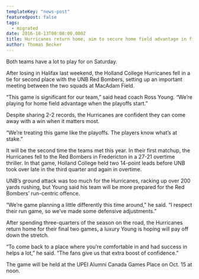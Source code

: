 ```yaml
---
templateKey: "news-post"
featuredpost: false
tags:
  - migrated
date: 2016-10-13T00:00:00.000Z
title: Hurricanes return home, aim to secure home field advantage in first round of playoffs
author: Thomas Becker
---
```


Both teams have a lot to play for on Saturday.

After losing in Halifax last weekend, the Holland College Hurricanes fell in a tie for second place with the UNB Red Bombers, setting up an important meeting between the two squads at MacAdam Field.

“This game is significant for our team,” said head coach Ross Young. “We’re playing for home field advantage when the playoffs start.”

Despite sharing 2-2 records, the Hurricanes are confident they can come away with a win when it matters most.

“We’re treating this game like the playoffs. The players know what’s at stake.”

It will be the second time the teams met this year. In their first matchup, the Hurricanes fell to the Red Bombers in Fredericton in a 27-21 overtime thriller. In that game, Holland College held two 14-point leads before UNB took over late in the third quarter and again in overtime.

UNB’s ground attack was too much for the Hurricanes, racking up over 200 yards rushing, but Young said his team will be more prepared for the Red Bombers’ run-centric offence.

“We’re game planning a little differently this time around,” he said. “I respect their run game, so we’ve made some defensive adjustments.”

After spending three-quarters of the season on the road, the Hurricanes return home for their final two games, a luxury Young is hoping will pay off down the stretch.

“To come back to a place where you’re comfortable in and had success in helps a lot,” he said. “The fans give us that extra boost of confidence.”

The game will be held at the UPEI Alumni Canada Games Place on Oct. 15 at noon.
